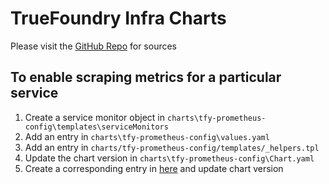 # TrueFoundry Infra Charts

Please visit the [GitHub Repo](https://github.com/truefoundry/infra-charts) for sources

## To enable scraping metrics for a particular service
1. Create a service monitor object in `charts\tfy-prometheus-config\templates\serviceMonitors`
2. Add an entry in `charts\tfy-prometheus-config\values.yaml`
3. Add an entry in `charts/tfy-prometheus-config/templates/_helpers.tpl`
4. Update the chart version in `charts\tfy-prometheus-config\Chart.yaml`
5. Create a corresponding entry in [here](https://github.com/truefoundry/ubermold-base/blob/main/k8s/%7B%7Bcookiecutter.project_slug%7D%7D/templates/%7B%25%20if%20cookiecutter.prometheus.config.enabled%20%3D%3D%20%22True%22%20%25%7Dprometheus-config.yaml%7B%25%20endif%20%25%7D) and update chart version
